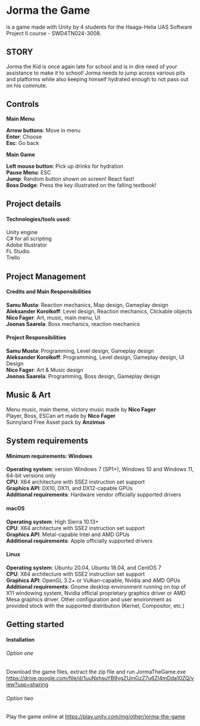 # Jorma the Game
is a game made with Unity by 4 students for the Haaga-Helia UAS Software Project II course - SWD4TN024-3008.

## STORY
Jorma the Kid is once again late for school and is in dire need of your assistance to make it to school! Jorma needs to jump across various pits and platforms while also keeping himself hydrated enough to not pass out on his commute.

## Controls
**Main Menu**

**Arrow buttons**: Move in menu\
**Enter**: Choose\
**Esc**: Go back

**Main Game**

**Left mouse button**: Pick up drinks for hydration\
**Pause Menu**: ESC\
**Jump**: Random button shown on screen! React fast!\
**Boss Dodge**: Press the key illustrated on the falling textbook!


## Project details
#### Technologies/tools used:
Unity engine\
C# for all scripting\
Adobe Illustrator\
FL Studio\
Trello


## Project Management
#### Credits and Main Responsibilities
**Samu Musta**: Reaction mechanics, Map design, Gameplay design\
**Aleksander Korolkoff**: Level design, Reaction mechanics, Clickable objects\
**Nico Fager**: Art, music, main menu, UI\
**Joonas Saarela**: Boss mechanics, reaction mechanics

#### Project Responsibilities
**Samu Musta**: Programming, Level design, Gameplay design\
**Aleksander Korolkoff**: Programming, Level design, Gameplay design, UI Design\
**Nico Fager**: Art & Music design\
**Joonas Saarela**: Programming, Boss design, Gameplay design

## Music & Art
Menu music, main theme, victory music made by **Nico Fager**\
Player, Boss, ESCan art made by **Nico Fager**\
Sunnyland Free Asset pack by **Anzimus**

## System requirements
#### Minimum requirements:	Windows
**Operating system**: version Windows 7 (SP1+), Windows 10 and Windows 11, 64-bit versions only\
**CPU**:	X64 architecture with SSE2 instruction set support\
**Graphics API**:	DX10, DX11, and DX12-capable GPUs\
**Additional requirements**:	Hardware vendor officially supported drivers

#### macOS
**Operating system**: High Sierra 10.13+\
**CPU**:	X64 architecture with SSE2 instruction set support\
**Graphics API**:	Metal-capable Intel and AMD GPUs\
**Additional requirements**:	Apple officially supported drivers

#### Linux
**Operating system**: Ubuntu 20.04, Ubuntu 18.04, and CentOS 7\
**CPU**:	X64 architecture with SSE2 instruction set support\
**Graphics API**:	OpenGL 3.2+ or Vulkan-capable, Nvidia and AMD GPUs\
**Additional requirements**:	Gnome desktop environment running on top of X11 windowing system, Nvidia official proprietary graphics driver or AMD Mesa graphics driver. Other configuration and user environment as provided stock with the supported distribution (Kernel, Compositor, etc.)

## Getting started
#### Installation

###### Option one
Download the game files, extract the zip file and run JormaTheGame.exe
https://drive.google.com/file/d/1uuNxhsuYB9vgZUmGzZ7u6Zl4mDda10ZQ/view?usp=sharing

###### Option two
Play the game online at https://play.unity.com/mg/other/jorma-the-game

